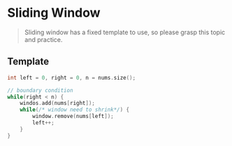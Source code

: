 # Sliding Window

> Sliding window has a fixed template to use, so please grasp this topic and practice.


## Template
```c++
int left = 0, right = 0, n = nums.size();

// boundary condition
while(right < n) {
    windos.add(nums[right]);
    while(/* window need to shrink*/) {
        window.remove(nums[left]);
        left++;
    }
}
```

